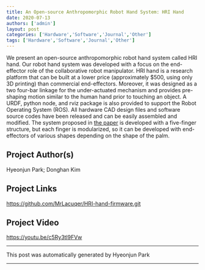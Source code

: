 ```yaml
---
title: An Open-source Anthropomorphic Robot Hand System: HRI Hand
date: 2020-07-13
authors: ['admin']
layout: post
categories: ['Hardware','Software','Journal','Other']
tags: ['Hardware','Software','Journal','Other']
---
```

We present an open-source anthropomorphic robot hand system called HRI hand. Our robot hand system was developed with a focus on the end-effector role of the collaborative robot manipulator. HRI hand is a research platform that can be built at a lower price (approximately $500, using only 3D printing) than commercial end-effectors. 
Moreover, it was designed as a two four-bar linkage for the under-actuated mechanism and provides pre-shaping motion similar to the human hand prior to touching an object. A URDF, python node, and rviz package is also provided to support the Robot Operating System (ROS). All hardware CAD design files and software source codes have been released and can be easily assembled and modified. 
The system proposed in [the paper](https://www.sciencedirect.com/science/article/pii/S2468067220300092) is developed with a five-finger structure, but each finger is modularized, so it can be developed with end-effectors of various shapes depending on the shape of the palm.
## Project Author(s)
Hyeonjun Park; Donghan Kim
## Project Links
https://github.com/MrLacuqer/HRI-hand-firmware.git
## Project Video
https://youtu.be/c5Ry3tl9FVw
***
This post was automatically generated by
Hyeonjun Park
***
